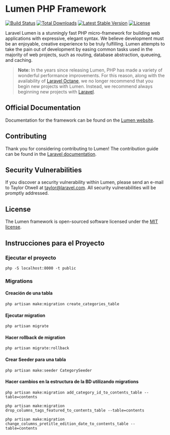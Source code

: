 # Lumen PHP Framework

[![Build Status](https://travis-ci.org/laravel/lumen-framework.svg)](https://travis-ci.org/laravel/lumen-framework)
[![Total Downloads](https://img.shields.io/packagist/dt/laravel/lumen-framework)](https://packagist.org/packages/laravel/lumen-framework)
[![Latest Stable Version](https://img.shields.io/packagist/v/laravel/lumen-framework)](https://packagist.org/packages/laravel/lumen-framework)
[![License](https://img.shields.io/packagist/l/laravel/lumen)](https://packagist.org/packages/laravel/lumen-framework)

Laravel Lumen is a stunningly fast PHP micro-framework for building web applications with expressive, elegant syntax. We believe development must be an enjoyable, creative experience to be truly fulfilling. Lumen attempts to take the pain out of development by easing common tasks used in the majority of web projects, such as routing, database abstraction, queueing, and caching.

> **Note:** In the years since releasing Lumen, PHP has made a variety of wonderful performance improvements. For this reason, along with the availability of [Laravel Octane](https://laravel.com/docs/octane), we no longer recommend that you begin new projects with Lumen. Instead, we recommend always beginning new projects with [Laravel](https://laravel.com).

## Official Documentation

Documentation for the framework can be found on the [Lumen website](https://lumen.laravel.com/docs).

## Contributing

Thank you for considering contributing to Lumen! The contribution guide can be found in the [Laravel documentation](https://laravel.com/docs/contributions).

## Security Vulnerabilities

If you discover a security vulnerability within Lumen, please send an e-mail to Taylor Otwell at taylor@laravel.com. All security vulnerabilities will be promptly addressed.

## License

The Lumen framework is open-sourced software licensed under the [MIT license](https://opensource.org/licenses/MIT).

## Instrucciones para el Proyecto

### Ejecutar el proyecto

```
php -S localhost:8000 -t public
```

### Migrations

#### Creación de una tabla

```
php artisan make:migration create_categories_table
```

#### Ejecutar migration

```
php artisan migrate
```

#### Hacer rollback de migration

```
php artisan migrate:rollback
```

#### Crear Seeder para una tabla

```
php artisan make:seeder CategorySeeder
```

#### Hacer cambios en la estructura de la BD utilizando migrations

```
php artisan make:migration add_category_id_to_contents_table --table=contents
```

```
php artisan make:migration drop_columns_tags_featured_to_contents_table --table=contents
```

```
php artisan make:migration change_columns_pretitle_edition_date_to_contents_table --table=contents
```